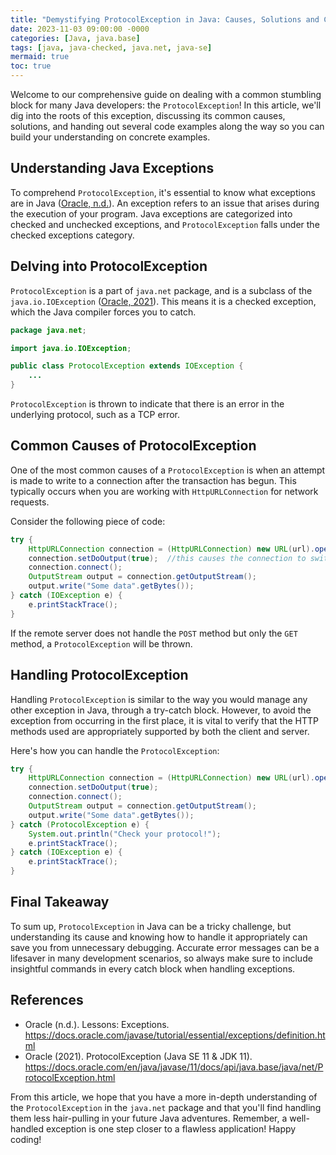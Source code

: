 ```yaml
---
title: "Demystifying ProtocolException in Java: Causes, Solutions and Code Samples"
date: 2023-11-03 09:00:00 -0000
categories: [Java, java.base]
tags: [java, java-checked, java.net, java-se]
mermaid: true
toc: true
---
```



Welcome to our comprehensive guide on dealing with a common stumbling block for many Java developers: the `ProtocolException`! In this article, we'll dig into the roots of this exception, discussing its common causes, solutions, and handing out several code examples along the way so you can build your understanding on concrete examples. 

## Understanding Java Exceptions

To comprehend `ProtocolException`, it's essential to know what exceptions are in Java ([Oracle, n.d.](https://docs.oracle.com/javase/tutorial/essential/exceptions/definition.html)). An exception refers to an issue that arises during the execution of your program. Java exceptions are categorized into checked and unchecked exceptions, and `ProtocolException` falls under the checked exceptions category.

## Delving into ProtocolException  

`ProtocolException` is a part of `java.net` package, and is a subclass of the `java.io.IOException` ([Oracle, 2021](https://docs.oracle.com/en/java/javase/11/docs/api/java.base/java/net/ProtocolException.html)). This means it is a checked exception, which the Java compiler forces you to catch.

```java
package java.net;

import java.io.IOException;

public class ProtocolException extends IOException {
    ...
}
```

`ProtocolException` is thrown to indicate that there is an error in the underlying protocol, such as a TCP error.

## Common Causes of ProtocolException

One of the most common causes of a `ProtocolException` is when an attempt is made to write to a connection after the transaction has begun. This typically occurs when you are working with `HttpURLConnection` for network requests.

Consider the following piece of code:

```java
try {
    HttpURLConnection connection = (HttpURLConnection) new URL(url).openConnection();
    connection.setDoOutput(true);  //this causes the connection to switch to the post mode 
    connection.connect();
    OutputStream output = connection.getOutputStream();
    output.write("Some data".getBytes());
} catch (IOException e) {
    e.printStackTrace();
}
```

If the remote server does not handle the `POST` method but only the `GET` method, a `ProtocolException` will be thrown.

## Handling ProtocolException

Handling `ProtocolException` is similar to the way you would manage any other exception in Java, through a try-catch block. However, to avoid the exception from occurring in the first place, it is vital to verify that the HTTP methods used are appropriately supported by both the client and server.

Here's how you can handle the `ProtocolException`:

```java
try {
    HttpURLConnection connection = (HttpURLConnection) new URL(url).openConnection();
    connection.setDoOutput(true); 
    connection.connect();
    OutputStream output = connection.getOutputStream();
    output.write("Some data".getBytes());
} catch (ProtocolException e) {
    System.out.println("Check your protocol!");
    e.printStackTrace();
} catch (IOException e) {
    e.printStackTrace();
}
```

## Final Takeaway

To sum up, `ProtocolException` in Java can be a tricky challenge, but understanding its cause and knowing how to handle it appropriately can save you from unnecessary debugging. Accurate error messages can be a lifesaver in many development scenarios, so always make sure to include insightful commands in every catch block when handling exceptions.

## References

* Oracle (n.d.). Lessons: Exceptions. https://docs.oracle.com/javase/tutorial/essential/exceptions/definition.html 
* Oracle (2021). ProtocolException (Java SE 11 & JDK 11). https://docs.oracle.com/en/java/javase/11/docs/api/java.base/java/net/ProtocolException.html

From this article, we hope that you have a more in-depth understanding of the `ProtocolException` in the `java.net` package and that you'll find handling them less hair-pulling in your future Java adventures. Remember, a well-handled exception is one step closer to a flawless application! Happy coding!